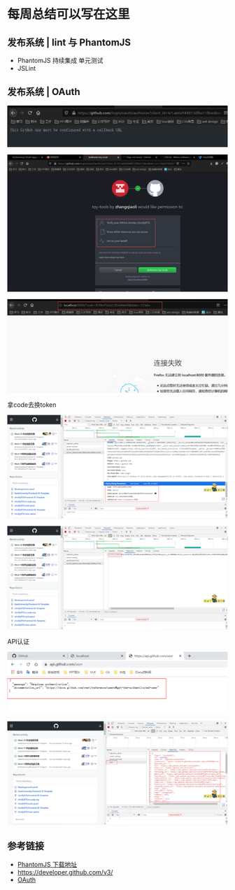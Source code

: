 # 每周总结可以写在这里

## 发布系统 | lint 与 PhantomJS

- PhantomJS
  持续集成
  单元测试
- JSLint

## 发布系统 | OAuth

![image-20200825194847728](./images/image-20200825194847728.png)

![image-20200825195019839](./images/image-20200825195019839.png)

![image-20200825195121943](./images/image-20200825195121943.png)

拿code去换token

![image-20200825201648921](./images/image-20200825201648921.png)

![image-20200825201557545](./images/image-20200825201557545.png)

API认证

![image-20200825202020726](./images/image-20200825202020726.png)

![image-20200826100151952](./images/image-20200826100151952.png)



## 参考链接

- [PhantomJS 下载地址](https://phantomjs.org/download)
- <https://developer.github.com/v3/>
- [OAuth](https://justauth.wiki/#/quickstart/oauth)
